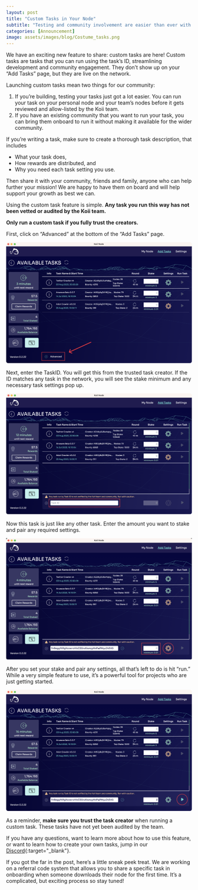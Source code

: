 ```yaml
---
layout: post
title: "Custom Tasks in Your Node"
subtitle: "Testing and community involvement are easier than ever with Koii’s latest feature"
categories: [Announcement]
image: assets/images/blog/Costume_tasks.png
---
```


We have an exciting new feature to share: custom tasks are here! Custom tasks are tasks that you can run using the task’s ID, streamlining development and community engagement. They don’t show up on your “Add Tasks” page, but they are live on the network.

Launching custom tasks mean two things for our community:

1. If you’re building, testing your tasks just got a lot easier. You can run your task on your personal node and your team’s nodes before it gets reviewed and allow-listed by the Koii team.
2. If you have an existing community that you want to run your task, you can bring them onboard to run it without making it available for the wider community.

If you’re writing a task, make sure to create a thorough task description, that includes

- What your task does,
- How rewards are distributed, and
- Why you need each task setting you use.

Then share it with your community, friends and family, anyone who can help further your mission! We are happy to have them on board and will help support your growth as best we can.

Using the custom task feature is simple. **Any task you run this way has not been vetted or audited by the Koii team.**

**Only run a custom task if you fully trust the creators.**

First, click on “Advanced” at the bottom of the “Add Tasks” page.

![advanced_task](/assets/images/blog/customTasks/advanced_task.png)

Next, enter the TaskID. You will get this from the trusted task creator. If the ID matches any task in the network, you will see the stake minimum and any necessary task settings pop up.

![taskID](/assets/images/blog/customTasks/taskID.png)

Now this task is just like any other task. Enter the amount you want to stake and pair any required settings.

![stake_and_vairables](/assets/images/blog/customTasks/stake_and_variables.png)

After you set your stake and pair any settings, all that’s left to do is hit “run.” While a very simple feature to use, it’s a powerful tool for projects who are just getting started.

![run](/assets/images/blog/customTasks/run.png)

As a reminder, **make sure you trust the task creator** when running a custom task. These tasks have not yet been audited by the team.

If you have any questions, want to learn more about how to use this feature, or want to learn how to create your own tasks, jump in our [Discord](https://discord.gg/koii-network){:target="\_blank"}.

If you got the far in the post, here’s a little sneak peek treat. We are working on a referral code system that allows you to share a specific task in onboarding when someone downloads their node for the first time. It’s a complicated, but exciting process so stay tuned!
